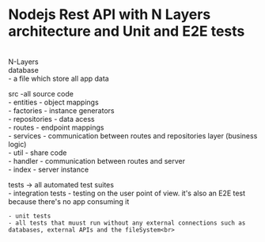 # Nodejs Rest API with N Layers architecture and Unit and E2E tests
<br>
N-Layers
<br>
database<br>
    - a file which store all app data<br>

src -all source code<br>
    - entities - object mappings<br>
    - factories - instance generators<br>
    - repositories - data acess<br>
    - routes - endpoint mappings<br>
    - services - communication between routes and repositories layer (business logic)<br>
    - util - share code<br>
    - handler - communication between routes and server<br>
    - index - server instance<br>
    
tests -> all automated test suites<br>
    - integration tests 
    - testing on the user point of view. it's also an E2E test because there's no app consuming it<br>

    - unit tests 
    - all tests that muust run without any external connections such as databases, external APIs and the fileSystem<br>


